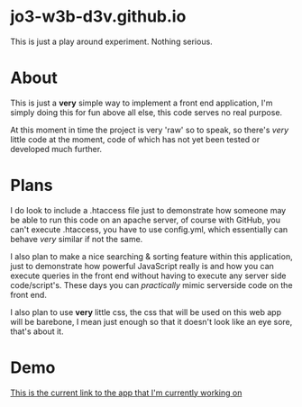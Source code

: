 # jo3-w3b-d3v.github.io
This is just a play around experiment. Nothing serious.

# About
This is just a **very** simple way to implement a front end application, I'm simply doing this for fun above all else, this code serves no real purpose. 

At this moment in time the project is very 'raw' so to speak, so there's _very_ little code at the moment, code of which has not yet been tested or developed much further.

# Plans
I do look to include a .htaccess file just to demonstrate how someone may be able to run this code on an apache server, of course with GitHub, you can't execute .htaccess, you have to use config.yml, which essentially can behave _very_ similar if not the same. 

I also plan to make a nice searching & sorting feature within this application, just to demonstrate how powerful JavaScript really is and how you can execute queries in the front end without having to execute any server side code/script's. These days you can _practically_ mimic serverside code on the front end. 

I also plan to use **very** little css, the css that will be used on this web app will be barebone, I mean just enough so that it doesn't look like an eye sore, that's about it. 


# Demo
[This is the current link to the app that I'm currently working on](https://jo3-w3b-d3v.github.io/)
